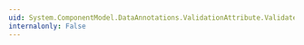 ```yaml
---
uid: System.ComponentModel.DataAnnotations.ValidationAttribute.Validate(System.Object,System.ComponentModel.DataAnnotations.ValidationContext)
internalonly: False
---
```

